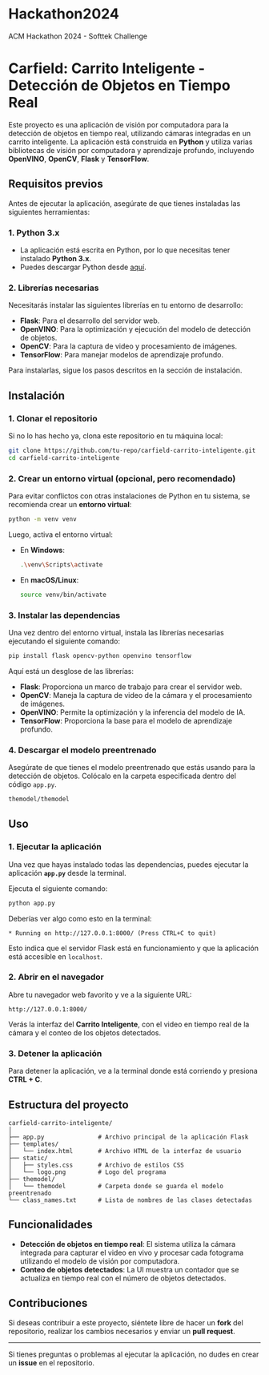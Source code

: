 # Hackathon2024
ACM Hackathon 2024 - Softtek Challenge

# Carfield: Carrito Inteligente - Detección de Objetos en Tiempo Real

Este proyecto es una aplicación de visión por computadora para la detección de objetos en tiempo real, utilizando cámaras integradas en un carrito inteligente. La aplicación está construida en **Python** y utiliza varias bibliotecas de visión por computadora y aprendizaje profundo, incluyendo **OpenVINO**, **OpenCV**, **Flask** y **TensorFlow**.

## Requisitos previos

Antes de ejecutar la aplicación, asegúrate de que tienes instaladas las siguientes herramientas:

### 1. **Python 3.x**
   - La aplicación está escrita en Python, por lo que necesitas tener instalado **Python 3.x**.
   - Puedes descargar Python desde [aquí](https://www.python.org/downloads/).

### 2. **Librerías necesarias**
   Necesitarás instalar las siguientes librerías en tu entorno de desarrollo:

   - **Flask**: Para el desarrollo del servidor web.
   - **OpenVINO**: Para la optimización y ejecución del modelo de detección de objetos.
   - **OpenCV**: Para la captura de video y procesamiento de imágenes.
   - **TensorFlow**: Para manejar modelos de aprendizaje profundo.
   
   Para instalarlas, sigue los pasos descritos en la sección de instalación.

## Instalación

### 1. Clonar el repositorio
   Si no lo has hecho ya, clona este repositorio en tu máquina local:

   ```bash
   git clone https://github.com/tu-repo/carfield-carrito-inteligente.git
   cd carfield-carrito-inteligente
   ```

### 2. Crear un entorno virtual (opcional, pero recomendado)

   Para evitar conflictos con otras instalaciones de Python en tu sistema, se recomienda crear un **entorno virtual**:

   ```bash
   python -m venv venv
   ```

   Luego, activa el entorno virtual:

   - En **Windows**:
     ```bash
     .\venv\Scripts\activate
     ```
   - En **macOS/Linux**:
     ```bash
     source venv/bin/activate
     ```

### 3. Instalar las dependencias

   Una vez dentro del entorno virtual, instala las librerías necesarias ejecutando el siguiente comando:

   ```bash
   pip install flask opencv-python openvino tensorflow
   ```

   Aquí está un desglose de las librerías:

   - **Flask**: Proporciona un marco de trabajo para crear el servidor web.
   - **OpenCV**: Maneja la captura de video de la cámara y el procesamiento de imágenes.
   - **OpenVINO**: Permite la optimización y la inferencia del modelo de IA.
   - **TensorFlow**: Proporciona la base para el modelo de aprendizaje profundo.

### 4. Descargar el modelo preentrenado

   Asegúrate de que tienes el modelo preentrenado que estás usando para la detección de objetos. Colócalo en la carpeta especificada dentro del código `app.py`.

   ```bash
   themodel/themodel
   ```

## Uso

### 1. Ejecutar la aplicación

   Una vez que hayas instalado todas las dependencias, puedes ejecutar la aplicación **`app.py`** desde la terminal.

   Ejecuta el siguiente comando:

   ```bash
   python app.py
   ```

   Deberías ver algo como esto en la terminal:

   ```
   * Running on http://127.0.0.1:8000/ (Press CTRL+C to quit)
   ```

   Esto indica que el servidor Flask está en funcionamiento y que la aplicación está accesible en `localhost`.

### 2. Abrir en el navegador

   Abre tu navegador web favorito y ve a la siguiente URL:

   ```
   http://127.0.0.1:8000/
   ```

   Verás la interfaz del **Carrito Inteligente**, con el video en tiempo real de la cámara y el conteo de los objetos detectados.

### 3. Detener la aplicación

   Para detener la aplicación, ve a la terminal donde está corriendo y presiona **CTRL + C**.

## Estructura del proyecto

```
carfield-carrito-inteligente/
│
├── app.py               # Archivo principal de la aplicación Flask
├── templates/
│   └── index.html       # Archivo HTML de la interfaz de usuario
├── static/
│   ├── styles.css       # Archivo de estilos CSS
│   └── logo.png         # Logo del programa
├── themodel/
│   └── themodel         # Carpeta donde se guarda el modelo preentrenado
└── class_names.txt      # Lista de nombres de las clases detectadas
```

## Funcionalidades

- **Detección de objetos en tiempo real**: El sistema utiliza la cámara integrada para capturar el video en vivo y procesar cada fotograma utilizando el modelo de visión por computadora.
- **Conteo de objetos detectados**: La UI muestra un contador que se actualiza en tiempo real con el número de objetos detectados.

## Contribuciones

Si deseas contribuir a este proyecto, siéntete libre de hacer un **fork** del repositorio, realizar los cambios necesarios y enviar un **pull request**.

---

Si tienes preguntas o problemas al ejecutar la aplicación, no dudes en crear un **issue** en el repositorio.
